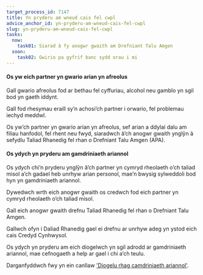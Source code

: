 ```yaml
---
target_process_id: 7147
title: Yn pryderu am wneud cais fel cwpl
advice_anchor_id: yn-pryderu-am-wneud-cais-fel-cwpl
slug: yn-pryderu-am-wneud-cais-fel-cwpl
tasks:
  now:
    task01: Siarad â fy anogwr gwaith am Drefniant Talu Amgen
  soon:
    task02: Gwirio pa gyfrif banc sydd orau i mi
---
```

#### Os yw eich partner yn gwario arian yn afreolus

Gall gwario afreolus fod ar bethau fel cyffuriau, alcohol neu gamblo yn sgil bod yn gaeth iddynt.

Gall fod rhesymau eraill sy’n achosi’ch partner i orwario, fel problemau iechyd meddwl.

Os yw’ch partner yn gwario arian yn afreolus, sef arian a ddylai dalu am filiau hanfodol, fel rhent neu fwyd, siaradwch â’ch anogwr gwaith ynglŷn â sefydlu Taliad Rhanedig fel rhan o Drefniant Talu Amgen (APA).

#### Os ydych yn pryderu am gamdriniaeth ariannol

Os ydych chi’n pryderu ynglŷn â’ch partner yn cymryd rheolaeth o’ch taliad misol a’ch gadael heb unrhyw arian personol, mae’n bwysig sylweddoli bod hyn yn gamdriniaeth ariannol.

Dywedwch wrth eich anogwr gwaith os credwch fod eich partner yn cymryd rheolaeth o’ch taliad misol.

Gall eich anogwr gwaith drefnu Taliad Rhanedig fel rhan o Drefniant Talu Amgen.

Gallwch ofyn i Daliad Rhanedig gael ei drefnu ar unrhyw adeg yn ystod eich cais Credyd Cynhwysol.

Os ydych yn pryderu am eich diogelwch yn sgil adrodd ar gamdriniaeth ariannol, mae cefnogaeth a help ar gael i chi a’ch teulu.

Darganfyddwch fwy yn ein canllaw ['Diogelu rhag camdriniaeth ariannol'](/cy/articles/amddiffyn-rhag-cam-drin-ariannol).
